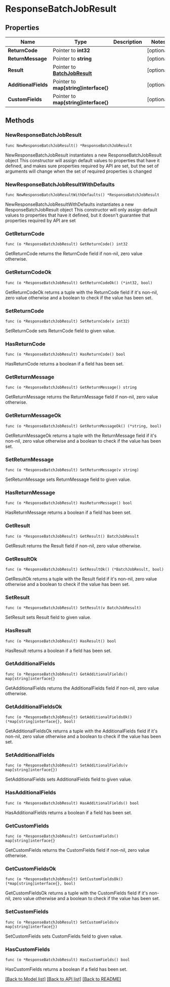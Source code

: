 # ResponseBatchJobResult

## Properties

Name | Type | Description | Notes
------------ | ------------- | ------------- | -------------
**ReturnCode** | Pointer to **int32** |  | [optional] 
**ReturnMessage** | Pointer to **string** |  | [optional] 
**Result** | Pointer to [**BatchJobResult**](BatchJobResult.md) |  | [optional] 
**AdditionalFields** | Pointer to **map[string]interface{}** |  | [optional] 
**CustomFields** | Pointer to **map[string]interface{}** |  | [optional] 

## Methods

### NewResponseBatchJobResult

`func NewResponseBatchJobResult() *ResponseBatchJobResult`

NewResponseBatchJobResult instantiates a new ResponseBatchJobResult object
This constructor will assign default values to properties that have it defined,
and makes sure properties required by API are set, but the set of arguments
will change when the set of required properties is changed

### NewResponseBatchJobResultWithDefaults

`func NewResponseBatchJobResultWithDefaults() *ResponseBatchJobResult`

NewResponseBatchJobResultWithDefaults instantiates a new ResponseBatchJobResult object
This constructor will only assign default values to properties that have it defined,
but it doesn't guarantee that properties required by API are set

### GetReturnCode

`func (o *ResponseBatchJobResult) GetReturnCode() int32`

GetReturnCode returns the ReturnCode field if non-nil, zero value otherwise.

### GetReturnCodeOk

`func (o *ResponseBatchJobResult) GetReturnCodeOk() (*int32, bool)`

GetReturnCodeOk returns a tuple with the ReturnCode field if it's non-nil, zero value otherwise
and a boolean to check if the value has been set.

### SetReturnCode

`func (o *ResponseBatchJobResult) SetReturnCode(v int32)`

SetReturnCode sets ReturnCode field to given value.

### HasReturnCode

`func (o *ResponseBatchJobResult) HasReturnCode() bool`

HasReturnCode returns a boolean if a field has been set.

### GetReturnMessage

`func (o *ResponseBatchJobResult) GetReturnMessage() string`

GetReturnMessage returns the ReturnMessage field if non-nil, zero value otherwise.

### GetReturnMessageOk

`func (o *ResponseBatchJobResult) GetReturnMessageOk() (*string, bool)`

GetReturnMessageOk returns a tuple with the ReturnMessage field if it's non-nil, zero value otherwise
and a boolean to check if the value has been set.

### SetReturnMessage

`func (o *ResponseBatchJobResult) SetReturnMessage(v string)`

SetReturnMessage sets ReturnMessage field to given value.

### HasReturnMessage

`func (o *ResponseBatchJobResult) HasReturnMessage() bool`

HasReturnMessage returns a boolean if a field has been set.

### GetResult

`func (o *ResponseBatchJobResult) GetResult() BatchJobResult`

GetResult returns the Result field if non-nil, zero value otherwise.

### GetResultOk

`func (o *ResponseBatchJobResult) GetResultOk() (*BatchJobResult, bool)`

GetResultOk returns a tuple with the Result field if it's non-nil, zero value otherwise
and a boolean to check if the value has been set.

### SetResult

`func (o *ResponseBatchJobResult) SetResult(v BatchJobResult)`

SetResult sets Result field to given value.

### HasResult

`func (o *ResponseBatchJobResult) HasResult() bool`

HasResult returns a boolean if a field has been set.

### GetAdditionalFields

`func (o *ResponseBatchJobResult) GetAdditionalFields() map[string]interface{}`

GetAdditionalFields returns the AdditionalFields field if non-nil, zero value otherwise.

### GetAdditionalFieldsOk

`func (o *ResponseBatchJobResult) GetAdditionalFieldsOk() (*map[string]interface{}, bool)`

GetAdditionalFieldsOk returns a tuple with the AdditionalFields field if it's non-nil, zero value otherwise
and a boolean to check if the value has been set.

### SetAdditionalFields

`func (o *ResponseBatchJobResult) SetAdditionalFields(v map[string]interface{})`

SetAdditionalFields sets AdditionalFields field to given value.

### HasAdditionalFields

`func (o *ResponseBatchJobResult) HasAdditionalFields() bool`

HasAdditionalFields returns a boolean if a field has been set.

### GetCustomFields

`func (o *ResponseBatchJobResult) GetCustomFields() map[string]interface{}`

GetCustomFields returns the CustomFields field if non-nil, zero value otherwise.

### GetCustomFieldsOk

`func (o *ResponseBatchJobResult) GetCustomFieldsOk() (*map[string]interface{}, bool)`

GetCustomFieldsOk returns a tuple with the CustomFields field if it's non-nil, zero value otherwise
and a boolean to check if the value has been set.

### SetCustomFields

`func (o *ResponseBatchJobResult) SetCustomFields(v map[string]interface{})`

SetCustomFields sets CustomFields field to given value.

### HasCustomFields

`func (o *ResponseBatchJobResult) HasCustomFields() bool`

HasCustomFields returns a boolean if a field has been set.


[[Back to Model list]](../README.md#documentation-for-models) [[Back to API list]](../README.md#documentation-for-api-endpoints) [[Back to README]](../README.md)


